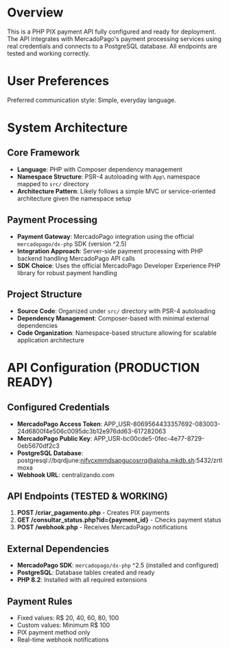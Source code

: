 # Overview

This is a PHP PIX payment API fully configured and ready for deployment. The API integrates with MercadoPago's payment processing services using real credentials and connects to a PostgreSQL database. All endpoints are tested and working correctly.

# User Preferences

Preferred communication style: Simple, everyday language.

# System Architecture

## Core Framework
- **Language**: PHP with Composer dependency management
- **Namespace Structure**: PSR-4 autoloading with `App\` namespace mapped to `src/` directory
- **Architecture Pattern**: Likely follows a simple MVC or service-oriented architecture given the namespace setup

## Payment Processing
- **Payment Gateway**: MercadoPago integration using the official `mercadopago/dx-php` SDK (version ^2.5)
- **Integration Approach**: Server-side payment processing with PHP backend handling MercadoPago API calls
- **SDK Choice**: Uses the official MercadoPago Developer Experience PHP library for robust payment handling

## Project Structure
- **Source Code**: Organized under `src/` directory with PSR-4 autoloading
- **Dependency Management**: Composer-based with minimal external dependencies
- **Code Organization**: Namespace-based structure allowing for scalable application architecture

# API Configuration (PRODUCTION READY)

## Configured Credentials
- **MercadoPago Access Token**: APP_USR-8069564433357692-083003-24d6800f4e506c0095dc3b12e976dd63-617282063
- **MercadoPago Public Key**: APP_USR-bc00cde5-0fec-4e77-8729-0eb5670df2c3
- **PostgreSQL Database**: postgresql://bqrdjune:nifvcxmmdsapgucosrrq@alpha.mkdb.sh:5432/zrtlmoxa
- **Webhook URL**: centralizando.com

## API Endpoints (TESTED & WORKING)
1. **POST /criar_pagamento.php** - Creates PIX payments
2. **GET /consultar_status.php?id={payment_id}** - Checks payment status
3. **POST /webhook.php** - Receives MercadoPago notifications

## External Dependencies
- **MercadoPago SDK**: `mercadopago/dx-php` ^2.5 (installed and configured)
- **PostgreSQL**: Database tables created and ready
- **PHP 8.2**: Installed with all required extensions

## Payment Rules
- Fixed values: R$ 20, 40, 60, 80, 100
- Custom values: Minimum R$ 100
- PIX payment method only
- Real-time webhook notifications